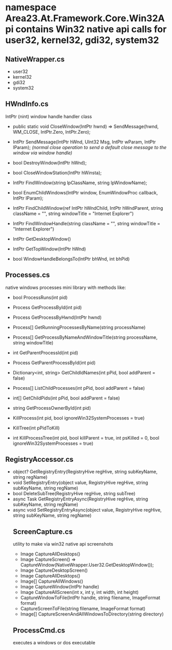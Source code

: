 ﻿# namespace Area23.At.Framework.Core.Win32Api contains Win32 native api calls for user32, kernel32, gdi32, system32 

## NativeWrapper.cs
 -  user32
 -  kernel32
 -  gdi32
 -  system32

## HWndInfo.cs

IntPtr (nint) window handle handler class

 -  public static void CloseWindow(IntPtr hwnd) => SendMessage(hwnd, WM_CLOSE, IntPtr.Zero, IntPtr.Zero);

 -  IntPtr SendMessage(IntPtr hWnd, UInt32 Msg, IntPtr wParam, IntPtr lParam);
   _(normal close operation to send a default close message to the window via window handle)_
 -  bool DestroyWindow(IntPtr hWnd);
 -  bool CloseWindowStation(IntPtr hWinsta);
 -  IntPtr FindWindow(string lpClassName, string lpWindowName);
 -  bool EnumChildWindows(IntPtr window, EnumWindowProc callback, IntPtr lParam);
 -  IntPtr FindChildWindow(ref IntPtr hWndChild, IntPtr hWndParent, string className = "", string windowTitle = "Internet Explorer")
 -  IntPtr FindWindowHandle(string className = "", string windowTitle = "Internet Explorer")
 -  IntPtr GetDesktopWindow()
 -  IntPtr GetTopWindow(IntPtr hWnd)
 -  bool WindowHandleBelongsTo(IntPtr bhWnd, int bhPid)
                   

## Processes.cs

native windows processes mini library with methods like:       

 -  bool ProcessRuns(int pid)
 -  Process GetProcessById(int pid)
 -  Process GetProcessByHwnd(IntPtr hwnd)
 -  Process[] GetRunningProcessesByName(string processName)
 -  Process[] GetProcessByNameAndWindowTitle(string processName, string windowTitle)

 -  int GetParentProcessId(int pid)
 -  Process GetParentProcessById(int pid)

 -  Dictionary<int, string> GetChildIdNames(int pPid, bool addParent = false)
 -  Process[] ListChildProcesses(int pPid, bool addParent = false)
 -  int[] GetChildPids(int pPid, bool addParent = false)

 -  string GetProcessOwnerById(int pid)

 -  KillProcess(int pid, bool ignoreWin32SystemProcesses = true)
 -  KillTree(int pPidToKill)
 -  int KillProcessTree(int pid, bool killParent = true, int psKilled = 0, bool ignoreWin32SystemProcesses = true)

## RegistryAccessor.cs

 -  object? GetRegistryEntry(RegistryHive regHive, string subKeyName, string regName)
 -  void SetRegistryEntry(object value, RegistryHive regHive, string subKeyName, string regName)
 -  bool DeleteSubTree(RegistryHive regHive, string subTree)
 -  async Task<object> GetRegistryEntryAsync(RegistryHive regHive, string subKeyName, string regName)
 -  async void SetRegistryEntryAsync(object value, RegistryHive regHive, string subKeyName, string regName)
  

## ScreenCapture.cs

utility to make via win32 native api screenshots
   - Image CaptureAllDesktops()
   - Image CaptureScreen() => CaptureWindow(NativeWrapper.User32.GetDesktopWindow());
   - Image CaptureDesktopScreen()
   - Image CaptureAllDesktops()
   - Image[] CaptureAllWindows()
   - Image CaptureWindow(IntPtr handle)
   - Image CaptureAllScreen(int x, int y, int width, int height)
   - CaptureWindowToFile(IntPtr handle, string filename, ImageFormat format)
   - CaptureScreenToFile(string filename, ImageFormat format)
   - Image[] CaptureScreenAndAllWindowsToDirectory(string directory)

## ProcessCmd.cs

executes a windows or dos executable 

   